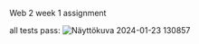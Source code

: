 Web 2 week 1 assignment

all tests pass:
![Näyttökuva 2024-01-23 130857](https://github.com/tuiskuna/web2-week1/assets/104358542/41465191-a5b1-40bb-a2c4-686b2c78fa20)

